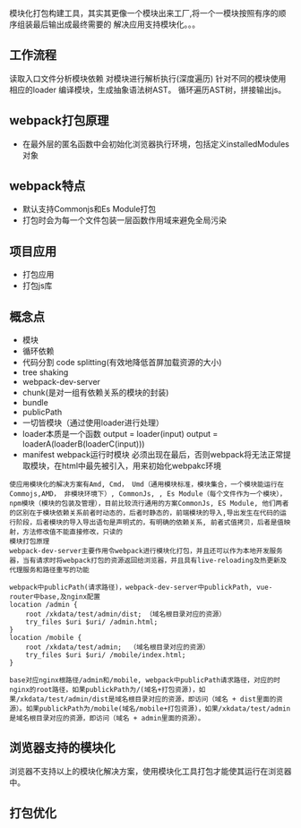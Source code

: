 模块化打包构建工具，其实其更像一个模块出来工厂,将一个一模块按照有序的顺序组装最后输出成最终需要的
解决应用支持模块化。。。
## 工作流程
读取入口文件分析模块依赖
对模块进行解析执行(深度遍历)
针对不同的模块使用相应的loader
编译模块，生成抽象语法树AST。
循环遍历AST树，拼接输出js。
## webpack打包原理
- 在最外层的匿名函数中会初始化浏览器执行环境，包括定义installedModules对象

## webpack特点
- 默认支持Commonjs和Es Module打包
- 打包时会为每一个文件包装一层函数作用域来避免全局污染
## 项目应用
- 打包应用
- 打包js库

## 概念点
- 模块
- 循环依赖
- 代码分割 code splitting(有效地降低首屏加载资源的大小)
- tree shaking
- webpack-dev-server
- chunk(是对一组有依赖关系的模块的封装)
- bundle
- publicPath
- 一切皆模块（通过使用loader进行处理）
- loader本质是一个函数 output = loader(input) output = loaderA(loaderB(loaderC(input)))
- manifest webpack运行时模块 必须出现在最后，否则webpack将无法正常提取模块，在html中最先被引入，用来初始化webpakc环境

```
使应用模块化的解决方案有Amd, Cmd， Umd（通用模块标准，模块集合，一个模块能运行在Commojs,AMD， 非模块环境下）, CommonJs, , Es Module（每个文件作为一个模块），npm模块（模块的包装及管理），目前比较流行通用的方案CommonJs, ES Module, 他们两者的区别在于模块依赖关系前者时动态的，后者时静态的，前端模块的导入,导出发生在代码的运行阶段，后者模块的导入导出语句是声明式的，有明确的依赖关系, 前者式值拷贝，后者是值映射，方法修改值不能直接修改，只读的
模块打包原理
webpack-dev-server主要作用令webpack进行模块化打包，并且还可以作为本地开发服务器，当有请求时将webpack打包的资源返回给浏览器，并且具有live-reloading及热更新及代理服务和路径重写的功能

webpack中publicPath(请求路径)，webpack-dev-server中publickPath, vue-router中base,及nginx配置
location /admin {
    root /xkdata/test/admin/dist; （域名根目录对应的资源）
    try_files $uri $uri/ /admin.html;
}
location /mobile {
    root /xkdata/test/admin;  （域名根目录对应的资源）
    try_files $uri $uri/ /mobile/index.html;
}

base对应nginx根路径/admin和/mobile, webpack中publicPath请求路径，对应的时nginx的root路径，如果publickPath为/(域名+打包资源)，如果/xkdata/test/admin/dist是域名根目录对应的资源，即访问（域名 + dist里面的资源）。如果publickPath为/mobile(域名/mobile+打包资源)，如果/xkdata/test/admin是域名根目录对应的资源，即访问（域名 + admin里面的资源）。

```

## 浏览器支持的模块化
浏览器不支持以上的模块化解决方案，使用模块化工具打包才能使其运行在浏览器中。

## 打包优化